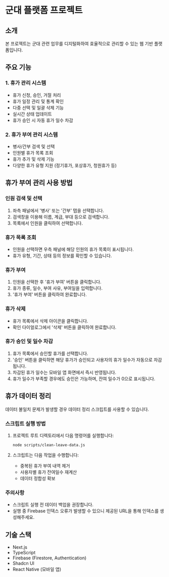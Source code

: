 # 군대 플랫폼 프로젝트

## 소개
본 프로젝트는 군대 관련 업무를 디지털화하여 효율적으로 관리할 수 있는 웹 기반 플랫폼입니다.

## 주요 기능

### 1. 휴가 관리 시스템
- 휴가 신청, 승인, 거절 처리
- 휴가 일정 관리 및 통계 확인
- 다중 선택 및 일괄 삭제 기능
- 실시간 상태 업데이트
- 휴가 승인 시 자동 휴가 일수 차감

### 2. 휴가 부여 관리 시스템
- 병사/간부 검색 및 선택
- 인원별 휴가 목록 조회
- 휴가 추가 및 삭제 기능
- 다양한 휴가 유형 지원 (정기휴가, 포상휴가, 청원휴가 등)

## 휴가 부여 관리 사용 방법

### 인원 검색 및 선택
1. 좌측 패널에서 '병사' 또는 '간부' 탭을 선택합니다.
2. 검색창을 이용해 이름, 계급, 부대 등으로 검색합니다.
3. 목록에서 인원을 클릭하여 선택합니다.

### 휴가 목록 조회
- 인원을 선택하면 우측 패널에 해당 인원의 휴가 목록이 표시됩니다.
- 휴가 유형, 기간, 상태 등의 정보를 확인할 수 있습니다.

### 휴가 부여
1. 인원을 선택한 후 '휴가 부여' 버튼을 클릭합니다.
2. 휴가 종류, 일수, 부여 사유, 부여일을 입력합니다.
3. '휴가 부여' 버튼을 클릭하여 완료합니다.

### 휴가 삭제
- 휴가 목록에서 삭제 아이콘을 클릭합니다.
- 확인 다이얼로그에서 '삭제' 버튼을 클릭하여 완료합니다.

### 휴가 승인 및 일수 차감
1. 휴가 목록에서 승인할 휴가를 선택합니다.
2. '승인' 버튼을 클릭하면 해당 휴가가 승인되고 사용자의 휴가 일수가 자동으로 차감됩니다.
3. 차감된 휴가 일수는 모바일 앱 화면에서 즉시 반영됩니다.
4. 휴가 일수가 부족할 경우에도 승인은 가능하며, 잔여 일수가 0으로 표시됩니다.

## 휴가 데이터 정리

데이터 불일치 문제가 발생할 경우 데이터 정리 스크립트를 사용할 수 있습니다.

### 스크립트 실행 방법
1. 프로젝트 루트 디렉토리에서 다음 명령어를 실행합니다:
   ```
   node scripts/clean-leave-data.js
   ```

2. 스크립트는 다음 작업을 수행합니다:
   - 중복된 휴가 부여 내역 제거
   - 사용자별 휴가 잔여일수 재계산
   - 데이터 정합성 확보

### 주의사항
- 스크립트 실행 전 데이터 백업을 권장합니다.
- 실행 중 Firebase 인덱스 오류가 발생할 수 있으니 제공된 URL을 통해 인덱스를 생성해주세요.

## 기술 스택
- Next.js
- TypeScript
- Firebase (Firestore, Authentication)
- Shadcn UI
- React Native (모바일 앱) 